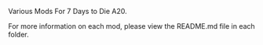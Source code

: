Various Mods For 7 Days to Die A20.

For more information on each mod, please view the README.md file in each folder.